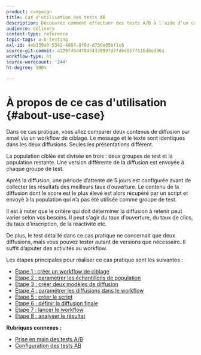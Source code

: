 ```yaml
---
product: campaign
title: Cas d'utilisation des tests AB
description: Découvrez comment effectuer des tests A/B à l’aide d’un cas d’utilisation spécifique.
audience: delivery
content-type: reference
topic-tags: a-b-testing
exl-id: 4eb139a0-5342-4084-9f6d-d736e05bf1c6
source-git-commit: a129f49d4f045433899fd7fdbd057fb16d0ed36a
workflow-type: ht
source-wordcount: '244'
ht-degree: 100%

---
```


# À propos de ce cas d&#39;utilisation {#about-use-case}

Dans ce cas pratique, vous allez comparer deux contenus de diffusion par email via un workflow de ciblage. Le message et le texte sont identiques dans les deux diffusions. Seules les présentations diffèrent.

La population ciblée est divisée en trois : deux groupes de test et la population restante. Une version différente de la diffusion est envoyée à chaque groupe de test.

Après la diffusion, une période d’attente de 5 jours est configurée avant de collecter les résultats des meilleurs taux d’ouverture. Le contenu de la diffusion dont le score est le plus élevé est alors récupéré par un script et envoyé à la population qui n’a pas été utilisée comme groupe de test.

Il est à noter que le critère qui doit déterminer la diffusion à retenir peut varier selon vos besoins. Il peut s&#39;agir du taux d&#39;ouverture, du taux de clics, du taux d&#39;inscription, de la réactivité etc.

De plus, le test détaillé dans ce cas pratique ne concernait que deux diffusions, mais vous pouvez tester autant de versions que nécessaire. Il suffit d’ajouter des activités au workflow.

Les étapes principales pour réaliser ce cas pratique sont les suivantes :

* [Étape 1 : créer un workflow de ciblage](a-b-testing-uc-targeting-workflow.md)
* [Étape 2 : paramétrer les échantillons de population](a-b-testing-uc-population-samples.md)
* [Étape 3 : créer deux modèles de diffusion](a-b-testing-uc-delivery-templates.md)
* [Étape 4 : paramétrer les diffusions dans le workflow](a-b-testing-uc-configuring-deliveries.md)
* [Étape 5 : créer le script](a-b-testing-uc-script.md)
* [Étape 6 : définir la diffusion finale](a-b-testing-uc-final-delivery.md)
* [Étape 7 : lancer le workflow](a-b-testing-uc-start-workflow.md)
* [Étape 8 : analyser le résultat](a-b-testing-uc-analyzing.md)

**Rubriques connexes :**

* [Prise en main des tests A/B](get-started-a-b-testing.md)
* [Configuration des tests AB](configuring-a-b-testing.md)
